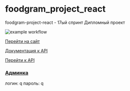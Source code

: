 # foodgram_project_react
foodgram-project-react - 17ый спринт
Дипломный проект

![example workflow](https://github.com/Nezhinskiy/foodgram-project-react/actions/workflows/foodgram-project-react_workflow.yml/badge.svg)

[Перейти на сайт](http://footgram.ru:82/recipes)

[Документация к API](http://footgram.ru:82/docs/redoc.html)

[Перейти к API](http://footgram.ru:82/api)

### [Админка](http://footgram.ru:82/admin)
логин: q
пароль: q